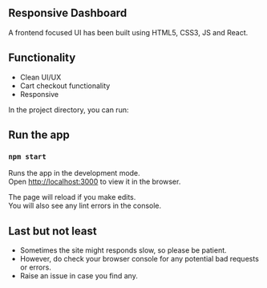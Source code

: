 ## Responsive Dashboard

A frontend focused UI has been built using HTML5, CSS3, JS and React.

## Functionality

- Clean UI/UX
- Cart checkout functionality
- Responsive

In the project directory, you can run:

## Run the app

### `npm start`

Runs the app in the development mode.\
Open [http://localhost:3000](http://localhost:3000) to view it in the browser.

The page will reload if you make edits.\
You will also see any lint errors in the console.

## Last but not least

- Sometimes the site might responds slow, so please be patient.
- However, do check your browser console for any potential bad requests or errors.
- Raise an issue in case you find any.
